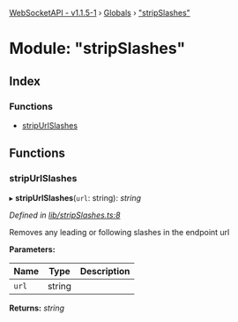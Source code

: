 [WebSocketAPI - v1.1.5-1](../README.md) › [Globals](../globals.md) › ["stripSlashes"](_stripslashes_.md)

# Module: "stripSlashes"

## Index

### Functions

* [stripUrlSlashes](_stripslashes_.md#stripurlslashes)

## Functions

###  stripUrlSlashes

▸ **stripUrlSlashes**(`url`: string): *string*

*Defined in [lib/stripSlashes.ts:8](https://github.com/T-Reimer/WebSocketAPI/blob/230abad/lib/stripSlashes.ts#L8)*

Removes any leading or following slashes in the endpoint url

**Parameters:**

Name | Type | Description |
------ | ------ | ------ |
`url` | string |   |

**Returns:** *string*
